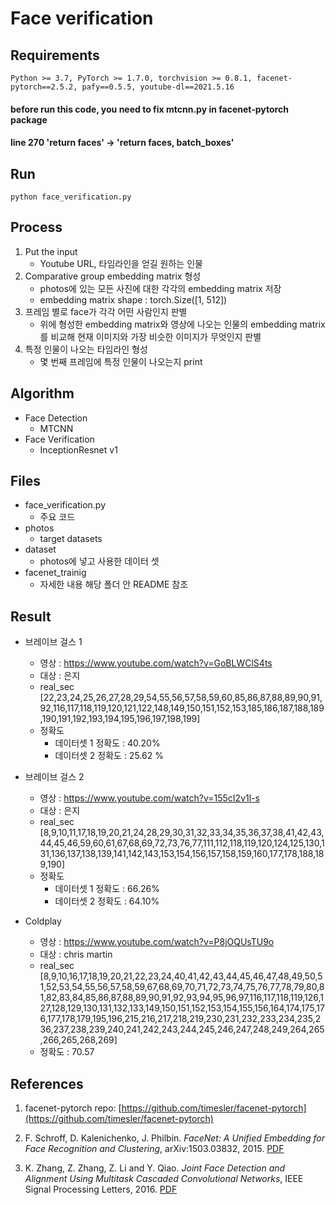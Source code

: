 # Face verification

## Requirements
``` 
Python >= 3.7, PyTorch >= 1.7.0, torchvision >= 0.8.1, facenet-pytorch==2.5.2, pafy==0.5.5, youtube-dl==2021.5.16
```

#### before run this code, you need to fix mtcnn.py in facenet-pytorch package
#### line 270 'return faces' -> 'return faces, batch_boxes'

## Run
```
python face_verification.py
```

## Process 
1. Put the input 
    + Youtube URL, 타임라인을 얻길 원하는 인물
2. Comparative group embedding matrix 형성
    + photos에 있는 모든 사진에 대한 각각의 embedding matrix 저장
    + embedding matrix shape : torch.Size([1, 512])
3. 프레임 별로 face가 각각 어떤 사람인지 판별
    + 위에 형성한 embedding matrix와 영상에 나오는 인물의 embedding matrix를 비교해 현재 이미지와 가장 비슷한 이미지가 무엇인지 판별
4. 특정 인물이 나오는 타임라인 형성
    + 몇 번째 프레임에 특정 인물이 나오는지 print

## Algorithm 
+ Face Detection
    + MTCNN
+ Face Verification
    + InceptionResnet v1

## Files
+ face_verification.py 
    + 주요 코드
+ photos
    + target datasets
+ dataset
    + photos에 넣고 사용한 데이터 셋
+ facenet_trainig
    + 자세한 내용 해당 폴더 안 README 참조



## Result
+ 브레이브 걸스 1
    + 영상 : https://www.youtube.com/watch?v=GoBLWClS4ts 
    + 대상 : 은지
    + real_sec [22,23,24,25,26,27,28,29,54,55,56,57,58,59,60,85,86,87,88,89,90,91,92,116,117,118,119,120,121,122,148,149,150,151,152,153,185,186,187,188,189,190,191,192,193,194,195,196,197,198,199]
    + 정확도
        + 데이터셋 1 정확도 : 40.20%
        + 데이터셋 2 정확도 : 25.62 % 

+ 브레이브 걸스 2
    + 영상 : https://www.youtube.com/watch?v=155cI2v1l-s
    + 대상 : 은지
    + real_sec [8,9,10,11,17,18,19,20,21,24,28,29,30,31,32,33,34,35,36,37,38,41,42,43,44,45,46,59,60,61,67,68,69,72,73,76,77,111,112,118,119,120,124,125,130,131,136,137,138,139,141,142,143,153,154,156,157,158,159,160,177,178,188,189,190]
    + 정확도
        + 데이터셋 1 정확도 : 66.26%
        + 데이터셋 2 정확도 : 64.10%

+ Coldplay
    + 영상 : https://www.youtube.com/watch?v=P8jOQUsTU9o
    + 대상 : chris martin
    + real_sec [8,9,10,16,17,18,19,20,21,22,23,24,40,41,42,43,44,45,46,47,48,49,50,51,52,53,54,55,56,57,58,59,67,68,69,70,71,72,73,74,75,76,77,78,79,80,81,82,83,84,85,86,87,88,89,90,91,92,93,94,95,96,97,116,117,118,119,126,127,128,129,130,131,132,133,149,150,151,152,153,154,155,156,164,174,175,176,177,178,179,195,196,215,216,217,218,219,230,231,232,233,234,235,236,237,238,239,240,241,242,243,244,245,246,247,248,249,264,265,266,265,268,269]
    + 정확도 : 70.57

## References

1. facenet-pytorch repo: [https://github.com/timesler/facenet-pytorch](https://github.com/timesler/facenet-pytorch)

1. F. Schroff, D. Kalenichenko, J. Philbin. _FaceNet: A Unified Embedding for Face Recognition and Clustering_, arXiv:1503.03832, 2015. [PDF](https://arxiv.org/pdf/1503.03832)

1. K. Zhang, Z. Zhang, Z. Li and Y. Qiao. _Joint Face Detection and Alignment Using Multitask Cascaded Convolutional Networks_, IEEE Signal Processing Letters, 2016. [PDF](https://kpzhang93.github.io/MTCNN_face_detection_alignment/paper/spl.pdf)

